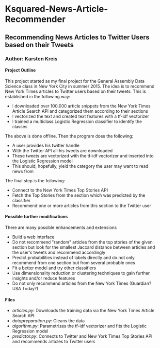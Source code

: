 # Ksquared-News-Article-Recommender

## Recommending News Articles to Twitter Users based on their Tweets

### Author: Karsten Kreis


#### Project Outline

This project started as my final project for the General Assembly Data Science class in New York City in summer 2015. The idea is to recommend New York Times articles to Twitter users based on their tweets. This is established in the following way:

* I downloaded over 100.000 article snippets from the New York Times Article Search API and categorized them according to their sections
* I vectorized the text and created text features with a tf-idf vectorizer
* I trained a multiclass Logistic Regression classifier to identify the classes

The above is done offline. Then the program does the following:

* A user provides his twitter handle
* With the Twitter API all his tweets are downloaded
* These tweets are vectorized with the tf-idf vectorizer and inserted into the Logistic Regression model
* This should, hopefully, yield the category the user may want to read news from

The final step is the following:

* Connect to the New York Times Top Stories API
* Fetch the Top Stories from the section which was predicted by the classifier
* Recommend one or more articles from this section to the Twitter user


#### Possible further modifications

There are many possible enhancements and extensions

* Build a web interface
* Do not recommend "random" articles from the top stories of the given section but look for the smallest Jaccard distance between articles and the user's tweets and recommend accordingly
* Predict probabilities instead of labels directly and do not only recommend from one section but from several probable ones
* Fit a better model and try other classifiers
* Use dimensionality reduction or clustering techniques to gain further insights and/or reduce features
* Do not only recommend articles from the New York Times (Guardian? USA Today?)

#### Files

* *articles.py*: Downloads the training data via the New York Times Article Search API
* *datapreparation.py*: Cleans the data
* *algorithm.py*: Parametrizes the tf-idf vectorizer and fits the Logistic Regression model
* *predictor.py*: Connects to Twitter and New York Times Top Stories API and recommends articles to Twitter users
